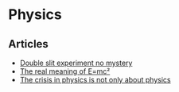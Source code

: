 # Physics

## Articles

- [Double slit experiment no mystery](https://billwadge.wordpress.com/2019/10/25/double-slit-experiment-no-mystery/)
- [The real meaning of E=mc²](https://www.youtube.com/watch?v=Xo232kyTsO0)
- [The crisis in physics is not only about physics](http://backreaction.blogspot.com/2019/10/the-crisis-in-physics-is-not-only-about.html)

